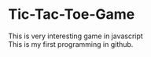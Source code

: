 # Tic-Tac-Toe-Game
This is very interesting game in javascript
<br>
This is my first programming in github.
